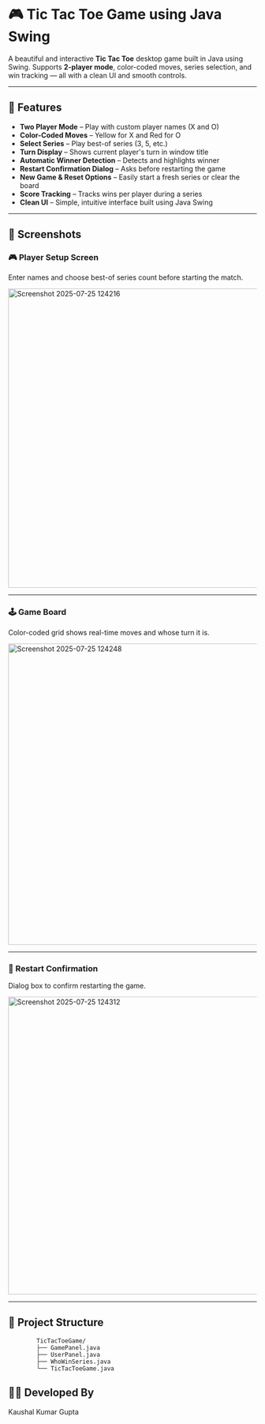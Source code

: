 # 🎮 Tic Tac Toe Game using Java Swing

A beautiful and interactive **Tic Tac Toe** desktop game built in Java using Swing. Supports **2-player mode**, color-coded moves, series selection, and win tracking — all with a clean UI and smooth controls.

---

## 🧩 Features

-  **Two Player Mode** – Play with custom player names (X and O)
-  **Color-Coded Moves** – Yellow for X and Red for O
-  **Select Series** – Play best-of series (3, 5, etc.)
-  **Turn Display** – Shows current player's turn in window title
-  **Automatic Winner Detection** – Detects and highlights winner
-  **Restart Confirmation Dialog** – Asks before restarting the game
-  **New Game & Reset Options** – Easily start a fresh series or clear the board
-  **Score Tracking** – Tracks wins per player during a series
-  **Clean UI** – Simple, intuitive interface built using Java Swing

---

## 📸 Screenshots

### 🎮 Player Setup Screen
Enter names and choose best-of series count before starting the match.

<img width="731" height="606" alt="Screenshot 2025-07-25 124216" src="https://github.com/user-attachments/assets/63b52532-8ef4-4be8-a640-77340c4ac61f" />



---

### 🕹️ Game Board
Color-coded grid shows real-time moves and whose turn it is.

<img width="602" height="610" alt="Screenshot 2025-07-25 124248" src="https://github.com/user-attachments/assets/58b1c686-1533-4940-a571-10d39826ef79" />



---

### 🔁 Restart Confirmation
Dialog box to confirm restarting the game.

<img width="600" height="603" alt="Screenshot 2025-07-25 124312" src="https://github.com/user-attachments/assets/45bbb10a-1dfa-48e9-b934-92035499ae2a" />


---

## 📁 Project Structure
```
        TicTacToeGame/
        ├── GamePanel.java         
        ├── UserPanel.java         
        ├── WhoWinSeries.java      
        └── TicTacToeGame.java  
```
## 👨‍💻 Developed By
Kaushal Kumar Gupta


